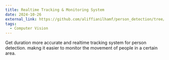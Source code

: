 ```yaml
---
title: Realtime Tracking & Monitoring System
date: 2024-10-26
external_link: https://github.com/aliffianilhamf/person_detection/tree/object_tracking
tags:
  - Computer Vision
---
```


Get duration more accurate and realtime tracking system for person detection. makng it easier to monitor the movement of people in a certain area.

<!--more-->
